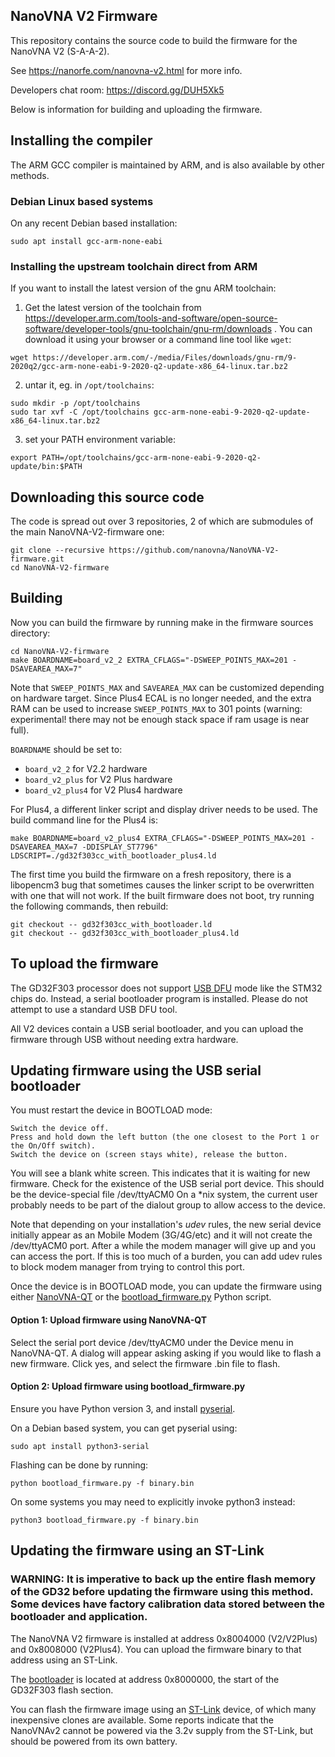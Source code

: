 ## NanoVNA V2 Firmware

This repository contains the source code to build the firmware for the NanoVNA V2 (S-A-A-2).

See https://nanorfe.com/nanovna-v2.html for more info.

Developers chat room: https://discord.gg/DUH5Xk5

Below is information for building and uploading the firmware.

## Installing the compiler

The ARM GCC compiler is maintained by ARM, and is also available by other methods.

### Debian Linux based systems

On any recent Debian based installation:
``` 
sudo apt install gcc-arm-none-eabi
```

### Installing the upstream toolchain direct from ARM

If you want to install the latest version of the gnu ARM toolchain:

1. Get the latest version of the toolchain from https://developer.arm.com/tools-and-software/open-source-software/developer-tools/gnu-toolchain/gnu-rm/downloads .
You can download it using your browser or a command line tool like `wget`:
```
wget https://developer.arm.com/-/media/Files/downloads/gnu-rm/9-2020q2/gcc-arm-none-eabi-9-2020-q2-update-x86_64-linux.tar.bz2
```

2. untar it, eg. in `/opt/toolchains`:
```
sudo mkdir -p /opt/toolchains
sudo tar xvf -C /opt/toolchains gcc-arm-none-eabi-9-2020-q2-update-x86_64-linux.tar.bz2
```

3. set your PATH environment variable:
```
export PATH=/opt/toolchains/gcc-arm-none-eabi-9-2020-q2-update/bin:$PATH
```

## Downloading this source code

The code is spread out over 3 repositories, 2 of which are submodules of the main NanoVNA-V2-firmware one:
```
git clone --recursive https://github.com/nanovna/NanoVNA-V2-firmware.git
cd NanoVNA-V2-firmware
```

## Building
Now you can build the firmware by running make in the firmware sources directory:
```
cd NanoVNA-V2-firmware
make BOARDNAME=board_v2_2 EXTRA_CFLAGS="-DSWEEP_POINTS_MAX=201 -DSAVEAREA_MAX=7"
```
Note that `SWEEP_POINTS_MAX` and `SAVEAREA_MAX` can be customized depending on hardware target.
Since Plus4 ECAL is no longer needed, and the extra RAM can be used to increase `SWEEP_POINTS_MAX` to 301 points (warning: experimental! there may not be enough stack space if ram usage is near full).

`BOARDNAME` should be set to:
- `board_v2_2` for V2.2 hardware
- `board_v2_plus` for V2 Plus hardware
- `board_v2_plus4` for V2 Plus4 hardware

For Plus4, a different linker script and display driver needs to be used. The build command line for the Plus4 is:
```
make BOARDNAME=board_v2_plus4 EXTRA_CFLAGS="-DSWEEP_POINTS_MAX=201 -DSAVEAREA_MAX=7 -DDISPLAY_ST7796" LDSCRIPT=./gd32f303cc_with_bootloader_plus4.ld
```

The first time you build the firmware on a fresh repository, there is a libopencm3 bug that sometimes causes the linker script to be overwritten with one that will not work. If the built firmware does not boot, try running the following commands, then rebuild:
```
git checkout -- gd32f303cc_with_bootloader.ld
git checkout -- gd32f303cc_with_bootloader_plus4.ld
```

## To upload the firmware

The GD32F303 processor does not support [USB DFU](https://www.usb.org/sites/default/files/DFU_1.1.pdf) mode like the STM32 chips do.
Instead, a serial bootloader program is installed. Please do not attempt to use a standard USB DFU tool.

All V2 devices contain a USB serial bootloader, and you can upload the firmware through USB without needing extra hardware.

## Updating firmware using the USB serial bootloader

You must restart the device in BOOTLOAD mode:

```
Switch the device off.
Press and hold down the left button (the one closest to the Port 1 or the On/Off switch).
Switch the device on (screen stays white), release the button.
```

You will see a blank white screen. This indicates that it is waiting for new firmware.
Check for the existence of the USB serial port device. This should be the device-special file /dev/ttyACM0
On a *nix system, the current user probably needs to be part of the dialout group to allow access to the device.

Note that depending on your installation's *udev* rules, the new serial device initially appear as an Mobile Modem (3G/4G/etc)
and it will not create the /dev/ttyACM0 port.  After a while the modem manager will give up and you can access the port.
If this is too much of a burden, you can add udev rules to block modem manager from trying to control this port.


Once the device is in BOOTLOAD mode, you can update the firmware using either [NanoVNA-QT](https://github.com/nanovna-v2/NanoVNA-QT) or the [bootload_firmware.py](bootload_firmware.py) Python script.


#### Option 1: Upload firmware using NanoVNA-QT

Select the serial port device /dev/ttyACM0 under the Device menu in NanoVNA-QT. A dialog will appear asking asking if you would like to flash a new firmware. Click yes, and select the firmware .bin file to flash.


#### Option 2: Upload firmware using bootload_firmware.py
Ensure you have Python version 3, and install [pyserial](https://github.com/pyserial/pyserial).

On a Debian based system, you can get pyserial using:
```
sudo apt install python3-serial
```

Flashing can be done by running:
```
python bootload_firmware.py -f binary.bin
```

On some systems you may need to explicitly invoke python3 instead:
```
python3 bootload_firmware.py -f binary.bin
```


## Updating the firmware using an ST-Link

### WARNING: It is imperative to back up the entire flash memory of the GD32 before updating the firmware using this method. Some devices have factory calibration data stored between the bootloader and application.

The NanoVNA V2 firmware is installed at address 0x8004000 (V2/V2Plus) and 0x8008000 (V2Plus4).
You can upload the firmware binary to that address using an ST-Link.

The [bootloader](bootloader/binary.bin) is located at address 0x8000000, the start of the GD32F303 flash section.

You can flash the firmware image using an [ST-Link](https://www.st.com/en/development-tools/st-link-v2.html) device, of which many inexpensive clones are available.
Some reports indicate that the NanoVNAv2 cannot be powered via the 3.2v supply from the ST-Link, but should be powered from its own battery.
